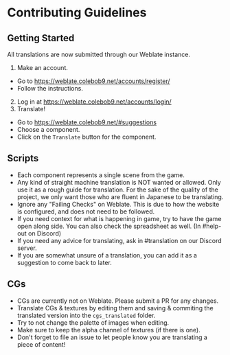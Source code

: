 # Contributing Guidelines

## Getting Started
All translations are now submitted through our Weblate instance.

1. Make an account.
  - Go to https://weblate.colebob9.net/accounts/register/
  - Follow the instructions.
2. Log in at https://weblate.colebob9.net/accounts/login/
3. Translate!
  - Go to https://weblate.colebob9.net/#suggestions
  - Choose a component.
  - Click on the `Translate` button for the component.

## Scripts
- Each component represents a single scene from the game.
- Any kind of straight machine translation is NOT wanted or allowed. Only use it as a rough guide for translation. For the sake of the quality of the project, we only want those who are fluent in Japanese to be translating.
- Ignore any "Failing Checks" on Weblate. This is due to how the website is configured, and does not need to be followed.
- If you need context for what is happening in game, try to have the game open along side. You can also check the spreadsheet as well. (In #help-out on Discord)
- If you need any advice for translating, ask in #translation on our Discord server.
- If you are somewhat unsure of a translation, you can add it as a suggestion to come back to later.

## CGs
- CGs are currently not on Weblate. Please submit a PR for any changes.
- Translate CGs & textures by editing them and saving & commiting the translated version
  into the `cgs_translated` folder. 
- Try to not change the palette of images when editing. 
- Make sure to keep the alpha channel of textures (if there is one).
- Don't forget to file an issue to let people know you are translating a piece of content!

